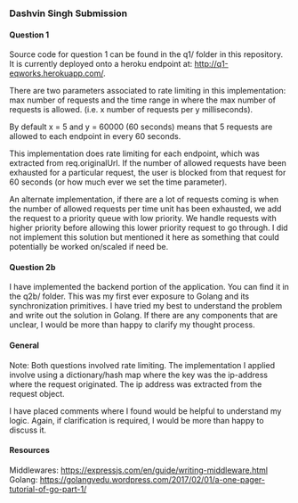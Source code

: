### Dashvin Singh Submission

#### Question 1
Source code for question 1 can be found in the q1/ folder in this repository. It is currently deployed onto a heroku endpoint at: http://q1-eqworks.herokuapp.com/.

There are two parameters associated to rate limiting in this implementation: max number of requests and the time range in where the max number of requests is allowed. (i.e. x number of requests per y milliseconds).

By default x = 5 and y = 60000 (60 seconds) means that 5 requests are allowed to each endpoint in every 60 seconds.

This implementation does rate limiting for each endpoint, which was extracted from req.originalUrl. If the number of allowed requests have been exhausted for a particular request, the user is blocked from that request for 60 seconds (or how much ever we set the time parameter). 

An alternate implementation, if there are a lot of requests coming is when the number of allowed requests per time unit has been exhausted, we add the request to a priority queue with low priority. We handle requests with higher priority before allowing this lower priority request to go through. I did not implement this solution but mentioned it here as something that could potentially be worked on/scaled if need be.

#### Question 2b
I have implemented the backend portion of the application. You can find it in the q2b/ folder. This was my first ever exposure to Golang and its synchronization primitives. I have tried my best to understand the problem and write out the solution in Golang. If there are any components that are unclear, I would be more than happy to clarify my thought process.

#### General
Note: Both questions involved rate limiting. The implementation I applied involve using a dictionary/hash map where the key was the ip-address where the request originated. The ip address was extracted from the request object.

I have placed comments where I found would be helpful to understand my logic. Again, if clarification is required, I would be more than happy to discuss it. 

#### Resources
Middlewares: https://expressjs.com/en/guide/writing-middleware.html
Golang: https://golangvedu.wordpress.com/2017/02/01/a-one-pager-tutorial-of-go-part-1/
